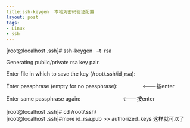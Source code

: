 ```yaml
---
title:ssh-keygen  本地免密码验证配置
layout: post
tags:
- Linux
- ssh
---
```

<div> <p>[root@localhost .ssh]# ssh-keygen   –t  rsa</p><p>Generating public/private rsa key pair.</p><p>Enter file in which to save the key (/root/.ssh/id_rsa):</p><p>Enter passphrase (empty for no passphrase):                  &lt;---按enter</p>Enter same passphrase again:                              &lt;---按enter<br/><br/>[root@localhost  .ssh]# cd /root/.ssh/<br/> [root@localhost  .ssh]#more id_rsa.pub &gt;&gt; authorized_keys 这样就可以了<br/><br/> </div>
